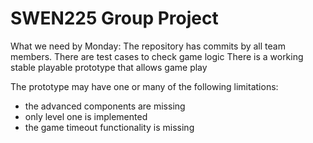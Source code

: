 # SWEN225 Group Project

What we need by Monday:
The repository has commits by all team members. 
There are test cases to check game logic
There is a working stable playable prototype that allows game play 

The prototype may have one or many of the following limitations: 
*  the advanced components are missing
*  only level one is implemented
*  the game timeout functionality is missing
